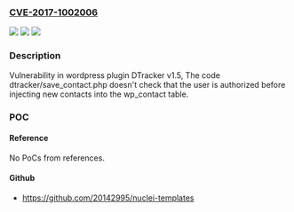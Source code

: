 ### [CVE-2017-1002006](https://cve.mitre.org/cgi-bin/cvename.cgi?name=CVE-2017-1002006)
![](https://img.shields.io/static/v1?label=Product&message=DTracker&color=blue)
![](https://img.shields.io/static/v1?label=Version&message=%3C%201.5%20&color=brighgreen)
![](https://img.shields.io/static/v1?label=Vulnerability&message=Content%20Injection&color=brighgreen)

### Description

Vulnerability in wordpress plugin DTracker v1.5, The code dtracker/save_contact.php doesn't check that the user is authorized before injecting new contacts into the wp_contact table.

### POC

#### Reference
No PoCs from references.

#### Github
- https://github.com/20142995/nuclei-templates

